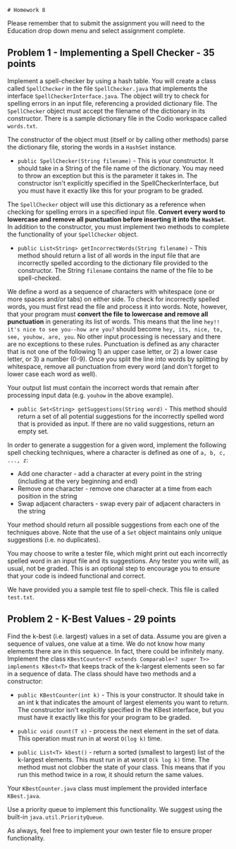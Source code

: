     # Homework 8

Please remember that to submit the assignment you will need to the Education drop down menu and select assignment complete.

## Problem 1 - Implementing a Spell Checker - 35 points

Implement a spell-checker by using a hash table. You will create a class called `SpellChecker` in the file `SpellChecker.java` that implements the interface `SpellCheckerInterface.java`.  The object will try to check for spelling errors in an input file, referencing a provided dictionary file. The `SpellChecker` object must accept the filename of the dictionary in its constructor. There is a sample dictionary file in the Codio workspace called `words.txt`.

The constructor of the object must (itself or by calling other methods) parse the dictionary file, storing the words in a `HashSet` instance. 

* ```public SpellChecker(String filename)``` - This is your constructor.  It should take in a String of the file name of the dictionary.  You may need to throw an exception but this is the parameter it takes in. The constructor isn't explicitly specified in the SpellCheckerInterface, but you must have it exactly like this for your program to be graded.

The `SpellChecker` object will use this dictionary as a reference when checking for spelling errors in a specified input file. **Convert every word to lowercase and remove all punctuation before inserting it into the `HashSet`**. In addition to the constructor, you must implement two methods to complete the functionality of your `SpellChecker` object.

* ```public List<String> getIncorrectWords(String filename)``` - This method should return a list of all words in the input file that are incorrectly spelled according to the dictionary file provided to the constructor. The String ```filename``` contains the name of the file to be spell-checked.

We define a word as a sequence of characters with whitespace (one or more spaces and/or tabs) on either side. To check for incorrectly spelled words, you must first read the file and process it into words. Note, however, that your program must **convert the file to lowercase and remove all punctuation** in generating its list of words. This means that the line `hey!! it's nice to see you--how are you?` should become `hey, its, nice, to, see, youhow, are, you`. No other input processing is necessary and there are no exceptions to these rules. Punctuation is defined as any character that is not one of the following 1) an upper case letter, or 2) a lower case letter, or 3) a number (0-9). Once you split the line into words by splitting by whitespace, remove all punctuation from every word (and don't forget to lower case each word as well).

Your output list must contain the incorrect words that remain after processing input data (e.g. `youhow` in the above example).

* ```public Set<String> getSuggestions(String word)``` - This method should return a set of all potential suggestions for the incorrectly spelled word that is provided as input. If there are no valid suggestions, return an empty set.

In order to generate a suggestion for a given word, implement the following spell checking techniques, where a character is defined as one of `a, b, c, ..., z`:

* Add one character - add a character at every point in the string (including at the very beginning and end)
* Remove one character - remove one character at a time from each position in the string
* Swap adjacent characters - swap every pair of adjacent characters in the string

Your method should return all possible suggestions from each one of the techniques above. Note that the use of a `Set` object maintains only unique suggestions (i.e. no duplicates).

You may choose to write a tester file, which might print out each incorrectly spelled word in an input file and its suggestions. Any tester you write will, as usual, not be graded. This is an optional step to encourage you to ensure that your code is indeed functional and correct.

We have provided you a sample test file to spell-check. This file is called `test.txt`.

## Problem 2 - K-Best Values - 29 points

Find the k-best (i.e. largest) values in a set of data. Assume you are given a sequence of values, one value at a time. We do not know how many elements there are in this sequence. In fact, there could be infinitely many. Implement the class
```KBestCounter<T extends Comparable<? super T>> implements KBest<T>``` that keeps track of the k-largest elements seen so far in a sequence of data. The class should have two methods and a constructor:

* ```public KBestCounter(int k)``` - This is your constructor.  It should take in an int k that indicates the amount of largest elements you want to return. The constructor isn't explicitly specified in the KBest interface, but you must have it exactly like this for your program to be graded.

* ```public void count(T x)``` - process the next element in the set of data. This operation must run in at worst `O(log k)` time.

* ```public List<T> kbest()``` - return a sorted (smallest to largest) list of the k-largest elements. This must run in at worst `O(k log k)` time. The method must not clobber the state of your class. This means that if you run this method twice in a row, it should return the same values.

Your `KBestCounter.java` class must implement the provided interface `KBest.java`.

Use a priority queue to implement this functionality. We suggest using the built-in `java.util.PriorityQueue`.

As always, feel free to implement your own tester file to ensure proper functionality.

